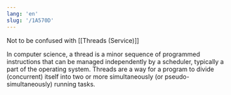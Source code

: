 ```yaml
---
lang: 'en'
slug: '/1A570D'
---
```


Not to be confused with [[Threads (Service)]]

In computer science, a thread is a minor sequence of programmed instructions that can be managed independently by a scheduler, typically a part of the operating system. Threads are a way for a program to divide (concurrent) itself into two or more simultaneously (or pseudo-simultaneously) running tasks.
